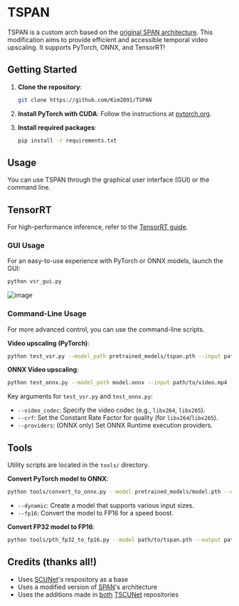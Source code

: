 # TSPAN
TSPAN is a custom arch based on the [original SPAN architecture](https://github.com/hongyuanyu/SPAN). This modification aims to provide efficient and accessible temporal video upscaling. It supports PyTorch, ONNX, and TensorRT!

## Getting Started

1.  **Clone the repository**:
    ```bash
    git clone https://github.com/Kim2091/TSPAN
    ```

2.  **Install PyTorch with CUDA**:
    Follow the instructions at [pytorch.org](https://pytorch.org/get-started/locally/).

3.  **Install required packages**:
    ```bash
    pip install -r requirements.txt
    ```

## Usage

You can use TSPAN through the graphical user interface (GUI) or the command line.

## TensorRT

For high-performance inference, refer to the [TensorRT guide](tensorrt/README.md).

### GUI Usage

For an easy-to-use experience with PyTorch or ONNX models, launch the GUI:

```bash
python vsr_gui.py
```

![image](https://github.com/user-attachments/assets/f750d416-1d25-499f-a4d7-d48488ba5811)

### Command-Line Usage

For more advanced control, you can use the command-line scripts.

**Video upscaling (PyTorch)**:
```bash
python test_vsr.py --model_path pretrained_models/tspan.pth --input path/to/video.mp4 --output path/to/output.mp4
```

**ONNX Video upscaling**:
```bash
python test_onnx.py --model_path model.onnx --input path/to/video.mp4 --output path/to/output.mp4
```

Key arguments for `test_vsr.py` and `test_onnx.py`:
-   `--video_codec`: Specify the video codec (e.g., `libx264`, `libx265`).
-   `--crf`: Set the Constant Rate Factor for quality (for `libx264`/`libx265`).
-   `--providers`: (ONNX only) Set ONNX Runtime execution providers.

## Tools

Utility scripts are located in the `tools/` directory.

**Convert PyTorch model to ONNX**:
```bash
python tools/convert_to_onnx.py --model pretrained_models/model.pth --output model.onnx
```
-   `--dynamic`: Create a model that supports various input sizes.
-   `--fp16`: Convert the model to FP16 for a speed boost.

**Convert FP32 model to FP16**:
```bash
python tools/pth_fp32_to_fp16.py --model path/to/tspan.pth --output path/to/output.pth
```

## Credits (thanks all!)
- Uses [SCUNet](https://github.com/aaf6aa/SCUNet)'s respository as a base
- Uses a modified version of [SPAN](https://github.com/hongyuanyu/SPAN)'s architecture
- Uses the additions made in [both](https://github.com/aaf6aa/SCUNet) [TSCUNet](https://github.com/Kim2091/TSCUNet) repositories


